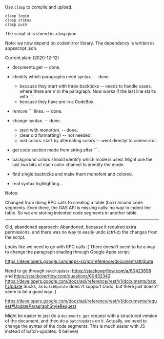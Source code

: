 Use `clasp` to compile and upload.

```
clasp login
clasp status
clasp push
```

The script id is stored in .clasp.json.

Note: we now depend on codemirror library.
The dependency is written in appsscript.json.


Current plan: (2020-12-12)
- documents.get  -- done.
- identify which paragraphs need syntax. -- done.
  * because they start with three backticks
    -- needs to handle cases, where there are \r in the paragraph.
      Now works if the last line starts with ```.
  * because they have are in a CodeBox.
- remove ``` lines. -- done.
- change syntax.  -- done.
  * start with monofont. -- done.
  * clear old formatting? -- not needed.
  * add colors: start by alternating colors -- went directyl to codemirror.

- get code section mode from string after ```.
- background colors should identify which mode is used. Might use the last
  two bits of each color channel to identify the mode.
- find single backticks and make them monofont and colored.
- real syntax highlighting...

Notes:

Changed from doing RPC calls to creating a table (box) around code segments.
Even there, the GAS API is missing calls: no way to indent the table.
So we are storing indented code segments in another table.


-------------------------------------------------
Old, abandoned approach:
Abandoned, because it required extra permissions, and there was no way to
easily undo (ctrl-z) the changes from the script.

Looks like we need to go with RPC calls :(
There doesn't seem to be a way to change the paragraph shading through
  Google Apps script.

https://developers.google.com/apps-script/reference/document/attribute

Need to go through `batchUpdate`:
https://stackoverflow.com/a/60423698 and https://stackoverflow.com/questions/60432342
https://developers.google.com/docs/api/reference/rest/v1/documents/batchUpdate
Sucks, as `batchUpdate` doesn't support Undo, but there just doesn't seem to be a good way :(

https://developers.google.com/docs/api/reference/rest/v1/documents/request#UpdateParagraphStyleRequest

Might be easier to just do a `documents.get` request with a structured version of the document, and then do a `batchUpdate` on it.
Actually, we need to change the syntax of the code segments. This is much easier with JS instead of batch-updates. (I believe)

